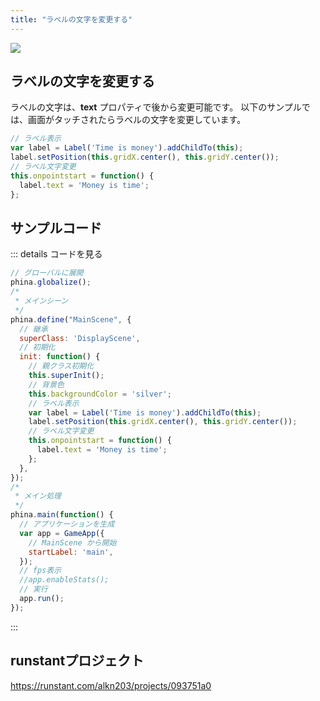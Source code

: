 ```yaml
---
title: "ラベルの文字を変更する"
---
```


![](https://storage.googleapis.com/zenn-user-upload/6mgrscdl0bxdief1yv638k45x8wx)

## ラベルの文字を変更する
ラベルの文字は、**text** プロパティで後から変更可能です。
以下のサンプルでは、画面がタッチされたらラベルの文字を変更しています。



```js
// ラベル表示
var label = Label('Time is money').addChildTo(this);
label.setPosition(this.gridX.center(), this.gridY.center());
// ラベル文字変更
this.onpointstart = function() {
  label.text = 'Money is time';
};
```

## サンプルコード
::: details コードを見る
```js
// グローバルに展開
phina.globalize();
/*
 * メインシーン
 */
phina.define("MainScene", {
  // 継承
  superClass: 'DisplayScene',
  // 初期化
  init: function() {
    // 親クラス初期化
    this.superInit();
    // 背景色
    this.backgroundColor = 'silver';
    // ラベル表示
    var label = Label('Time is money').addChildTo(this);
    label.setPosition(this.gridX.center(), this.gridY.center());
    // ラベル文字変更
    this.onpointstart = function() {
      label.text = 'Money is time';
    };
  },
});
/*
 * メイン処理
 */
phina.main(function() {
  // アプリケーションを生成
  var app = GameApp({
    // MainScene から開始
    startLabel: 'main',
  });
  // fps表示
  //app.enableStats();
  // 実行
  app.run();
});
```
:::

## runstantプロジェクト
https://runstant.com/alkn203/projects/093751a0
